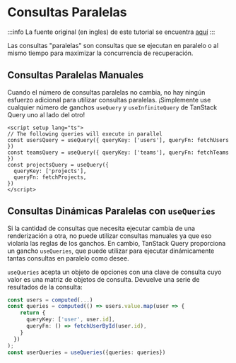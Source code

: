 # Consultas Paralelas

:::info
La fuente original (en ingles) de este tutorial se encuentra [aquí](https://tanstack.com/query/latest/docs/framework/vue/guides/parallel-queries)
:::


Las consultas "paralelas" son consultas que se ejecutan en paralelo o al mismo tiempo para maximizar la concurrencia de recuperación.

## Consultas Paralelas Manuales

Cuando el número de consultas paralelas no cambia, no hay ningún esfuerzo adicional para utilizar consultas paralelas. ¡Simplemente use cualquier número de ganchos `useQuery` y `useInfiniteQuery` de TanStack Query uno al lado del otro!

```vue
<script setup lang="ts">
// The following queries will execute in parallel
const usersQuery = useQuery({ queryKey: ['users'], queryFn: fetchUsers })
const teamsQuery = useQuery({ queryKey: ['teams'], queryFn: fetchTeams })
const projectsQuery = useQuery({
  queryKey: ['projects'],
  queryFn: fetchProjects,
})
</script>
```

## Consultas Dinámicas Paralelas con `useQueries`

Si la cantidad de consultas que necesita ejecutar cambia de una renderización a otra, no puede utilizar consultas manuales ya que eso violaría las reglas de los ganchos. En cambio, TanStack Query proporciona un gancho `useQueries`, que puede utilizar para ejecutar dinámicamente tantas consultas en paralelo como desee.

`useQueries` acepta un objeto de opciones con una clave de consulta cuyo valor es una matriz de objetos de consulta. Devuelve una serie de resultados de la consulta:


```ts
const users = computed(...)
const queries = computed(() => users.value.map(user => {
    return {
      queryKey: ['user', user.id],
      queryFn: () => fetchUserById(user.id),
    }
  })
);
const userQueries = useQueries({queries: queries})
```



